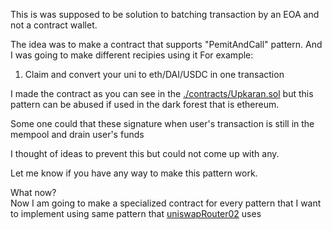This is was supposed to be solution to batching transaction by an EOA and not a contract wallet.

The idea was to make a contract that supports "PemitAndCall" pattern. And I was going to make different recipies using it
For example:

1. Claim and convert your uni to eth/DAI/USDC in one transaction

I made the contract as you can see in the [./contracts/Upkaran.sol](https://github.com/yashnaman/upkaran/blob/master/contracts/Upkaran.sol) but this pattern can be abused if used in the dark forest that is ethereum.

Some one could that these signature when user's transaction is still in the mempool and drain user's funds

I thought of ideas to prevent this but could not come up with any.


Let me know if you have any way to make this pattern work.

What now?<br>
Now I am going to make a specialized contract for every pattern that I want to implement using same pattern that [uniswapRouter02](https://github.com/Uniswap/uniswap-v2-periphery/blob/master/contracts/UniswapV2Router01.sol#L137) uses
